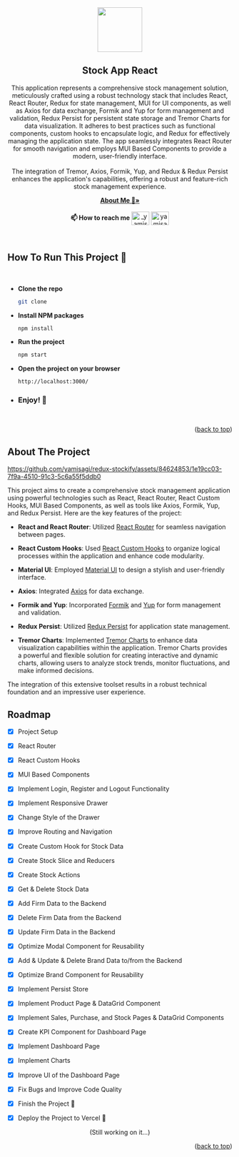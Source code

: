 <div align="center">
  <a href="https://avatars.githubusercontent.com/u/84624853?v=4">
    <img src="https://avatars.githubusercontent.com/u/84624853?v=4" width="100" height="100">
  </a>

  <h2 align="center">Stock App React</h2>

  <p align="center">
    This application represents a comprehensive stock management solution, meticulously crafted using a robust technology stack that includes React, React Router, Redux for state management, MUI for UI components, as well as Axios for data exchange, Formik and Yup for form management and validation,  Redux Persist for persistent state storage and Tremor Charts for data visualization. It adheres to best practices such as functional components, custom hooks to encapsulate logic, and Redux for effectively managing the application state. The app seamlessly integrates React Router for smooth navigation and employs MUI Based Components to provide a modern, user-friendly interface. 
    <br/>
    <br/>
    The integration of Tremor, Axios, Formik, Yup, and Redux & Redux Persist enhances the application's capabilities, offering a robust and feature-rich stock management experience.
  </p>

  <p>
    <a href="https://github.com/yamisagi/yamisagi"><strong>About Me 💙»</strong></a>
    <br />
    <br />
     <strong>📫 How to reach me</strong> <a href="https://twitter.com/_yamisagi" target="blank"><img align="center" src="https://raw.githubusercontent.com/rahuldkjain/github-profile-readme-generator/master/src/images/icons/Social/twitter.svg" alt="_yamisagi" height="30" width="40" /></a>
    <a href="https://linkedin.com/in/yamisagi" target="blank"><img align="center" src="https://raw.githubusercontent.com/rahuldkjain/github-profile-readme-generator/master/src/images/icons/Social/linked-in-alt.svg" alt="yamisagi" height="30" width="40" /></a>
  </p>
</div>

<br/>

## How To Run This Project 🚀

<br/>

- <strong>Clone the repo</strong>

  ```sh
  git clone
  ```

- <strong>Install NPM packages</strong>

  ```sh
  npm install
  ```

- <strong>Run the project</strong>

  ```sh
  npm start
  ```

- <strong>Open the project on your browser</strong>

  ```sh
  http://localhost:3000/
  ```

- ### <strong>Enjoy! 🎉</strong>

<br/>

<p align="right">(<a href="#top">back to top</a>)</p>

<!-- ABOUT THE PROJECT -->

## About The Project

<!-- add asset here later -->

https://github.com/yamisagi/redux-stockify/assets/84624853/1e19cc03-7f9a-4510-91c3-5c6a55f5ddb0



This project aims to create a comprehensive stock management application using powerful technologies such as React, React Router, React Custom Hooks, MUI Based Components, as well as tools like Axios, Formik, Yup, and Redux Persist. Here are the key features of the project:

- **React and React Router**: Utilized [React Router](https://reactrouter.com/) for seamless navigation between pages.
  
- **React Custom Hooks**: Used [React Custom Hooks](https://reactjs.org/docs/hooks-custom.html) to organize logical processes within the application and enhance code modularity.

- **Material UI**: Employed [Material UI](https://material-ui.com/) to design a stylish and user-friendly interface.

- **Axios**: Integrated [Axios](https://axios-http.com/) for data exchange.

- **Formik and Yup**: Incorporated [Formik](https://formik.org/) and [Yup](https://github.com/jquense/yup) for form management and validation.

- **Redux Persist**: Utilized [Redux Persist](https://github.com/rt2zz/redux-persist) for application state management.

- **Tremor Charts**: Implemented [Tremor Charts](https://www.tremor.so) to enhance data visualization capabilities within the application. Tremor Charts provides a powerful and flexible solution for creating interactive and dynamic charts, allowing users to analyze stock trends, monitor fluctuations, and make informed decisions.

The integration of this extensive toolset results in a robust technical foundation and an impressive user experience.

<!-- ROADMAP -->

## Roadmap

- [x] Project Setup
- [x] React Router
- [x] React Custom Hooks
- [x] MUI Based Components
- [x] Implement Login, Register and Logout Functionality
- [x] Implement Responsive Drawer
- [x] Change Style of the Drawer
- [x] Improve Routing and Navigation
- [x] Create Custom Hook for Stock Data
- [x] Create Stock Slice and Reducers
- [x] Create Stock Actions
- [x] Get & Delete Stock Data
- [x] Add Firm Data to the Backend
- [x] Delete Firm Data from the Backend
- [x] Update Firm Data in the Backend
- [x] Optimize Modal Component for Reusability
- [x] Add & Update & Delete Brand Data to/from the Backend
- [x] Optimize Brand Component for Reusability
- [x] Implement Persist Store
- [x] Implement Product Page & DataGrid Component
- [x] Implement Sales, Purchase, and Stock Pages & DataGrid Components
- [x] Create KPI Component for Dashboard Page
- [x] Implement Dashboard Page
- [x] Implement Charts
- [x] Improve UI of the Dashboard Page
- [x] Fix Bugs and Improve Code Quality
- [x] Finish the Project 🎉
- [x] Deploy the Project to Vercel 🚀


<p align="center">(Still working on it...)</p>

<p align="right">(<a href="#top">back to top</a>)</p>

<!-- ACKNOWLEDGMENTS
## Acknowledgments
* [Choose an Open Source License](https://choosealicense.com)
* [GitHub Emoji Cheat Sheet](https://www.webpagefx.com/tools/emoji-cheat-sheet)
* [Malven's Flexbox Cheatsheet](https://flexbox.malven.co/)
* [Malven's Grid Cheatsheet](https://grid.malven.co/)
* [Img Shields](https://shields.io)
* [GitHub Pages](https://pages.github.com)
* [Font Awesome](https://fontawesome.com)
* [React Icons](https://react-icons.github.io/react-icons/search)
<p align="right">(<a href="#top">back to top</a>)</p>
 -->

<!-- MARKDOWN LINKS & IMAGES -->
<!-- https://www.markdownguide.org/basic-syntax/#reference-style-links -->

[contributors-shield]: https://img.shields.io/github/contributors/othneildrew/Best-README-Template.svg?style=for-the-badge
[contributors-url]: https://github.com/othneildrew/Best-README-Template/graphs/contributors
[forks-shield]: https://img.shields.io/github/forks/othneildrew/Best-README-Template.svg?style=for-the-badge
[forks-url]: https://github.com/othneildrew/Best-README-Template/network/members
[stars-shield]: https://img.shields.io/github/stars/othneildrew/Best-README-Template.svg?style=for-the-badge
[stars-url]: https://github.com/othneildrew/Best-README-Template/stargazers
[issues-shield]: https://img.shields.io/github/issues/othneildrew/Best-README-Template.svg?style=for-the-badge
[issues-url]: https://github.com/othneildrew/Best-README-Template/issues
[license-shield]: https://img.shields.io/github/license/othneildrew/Best-README-Template.svg?style=for-the-badge
[license-url]: https://github.com/othneildrew/Best-README-Template/blob/master/LICENSE.txt
[linkedin-shield]: https://img.shields.io/badge/-LinkedIn-black.svg?style=for-the-badge&logo=linkedin&colorB=555
[linkedin-url]: https://linkedin.com/in/othneildrew
[product-screenshot]: assets/product.gif
